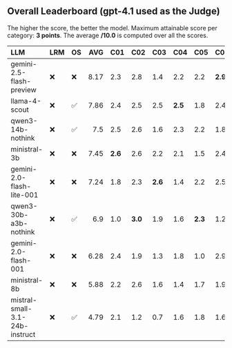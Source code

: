 ## Overall Leaderboard (gpt-4.1 used as the Judge)

The higher the score, the better the model.
Maximum attainable score per category: **3 points**.
The average **/10.0** is computed over all the scores.

| LLM                            | LRM   | OS                 |   AVG | C01     | C02     | C03     | C04     | C05     | C06     | C07     | C08     | C09     | C10     | C11     | C12     | C13     |
|:-------------------------------|:------|:-------------------|------:|:--------|:--------|:--------|:--------|:--------|:--------|:--------|:--------|:--------|:--------|:--------|:--------|:--------|
| gemini-2.5-flash-preview       | :x:   | :x:                |  8.17 | 2.3     | 2.8     | 1.4     | 2.2     | 2.2     | **2.9** | **2.8** | 2.5     | **3.0** | 1.8     | 2.5     | 2.6     | **2.9** |
| llama-4-scout                  | :x:   | :white_check_mark: |  7.86 | 2.4     | 2.5     | 2.5     | **2.5** | 1.8     | 2.4     | 2.5     | 2.4     | 2.4     | **2.2** | 2.5     | 2.5     | 2.2     |
| qwen3-14b-nothink              | :x:   | :white_check_mark: |  7.5  | 2.5     | 2.6     | 1.6     | 2.3     | 2.2     | 1.8     | 2.5     | 2.2     | 2.5     | 2.0     | 2.2     | 2.2     | 2.5     |
| ministral-3b                   | :x:   | :x:                |  7.45 | **2.6** | 2.6     | 2.2     | 2.1     | 1.5     | 2.4     | 2.8     | 2.1     | 1.1     | 1.9     | 2.6     | **2.7** | 2.4     |
| gemini-2.0-flash-lite-001      | :x:   | :x:                |  7.24 | 1.8     | 2.3     | **2.6** | 1.4     | 2.2     | 2.5     | 2.5     | 1.8     | 2.5     | 2.1     | 2.1     | 1.8     | 2.5     |
| qwen3-30b-a3b-nothink          | :x:   | :white_check_mark: |  6.9  | 1.0     | **3.0** | 1.9     | 1.6     | **2.3** | 1.2     | 1.9     | **2.9** | **3.0** | 1.1     | 2.2     | 2.0     | **2.9** |
| gemini-2.0-flash-001           | :x:   | :x:                |  6.28 | 2.4     | 1.9     | 1.3     | 1.8     | 1.0     | 2.9     | 1.7     | 1.1     | 3.0     | 1.3     | 2.3     | 2.1     | 1.9     |
| ministral-8b                   | :x:   | :x:                |  5.88 | 2.2     | 2.6     | 1.6     | 1.4     | 1.7     | 1.9     | 1.4     | 1.1     | 0.6     | 1.4     | **2.6** | 1.9     | 2.5     |
| mistral-small-3.1-24b-instruct | :x:   | :white_check_mark: |  4.79 | 2.1     | 1.2     | 0.7     | 1.6     | 1.8     | 1.6     | 1.5     | 0.6     | 1.0     | 1.8     | 1.8     | 1.4     | 1.7     |